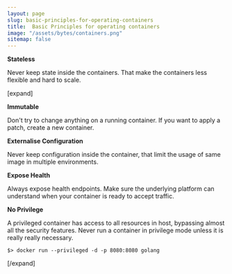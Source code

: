 ```yaml
---
layout: page
slug: basic-principles-for-operating-containers
title:  Basic Principles for operating containers
image: "/assets/bytes/containers.png"
sitemap: false
---
```

**Stateless**

Never keep state inside the containers.  That make the containers less flexible and hard to scale. 

[expand]

**Immutable**

Don't try to change anything on a running container. If you want to apply a patch, create a new container.

**Externalise Configuration**

Never keep configuration inside the container, that limit the usage of same image in multiple environments.

**Expose Health**

Always expose health endpoints. Make sure the underlying platform can understand when your container is ready to accept traffic.

**No Privilege**

A privileged container has access to all resources in host, bypassing almost all the security features. Never run a container in privilege mode unless it is really really necessary.

`$> docker run --privileged -d -p 8080:8080 golang`

[/expand]